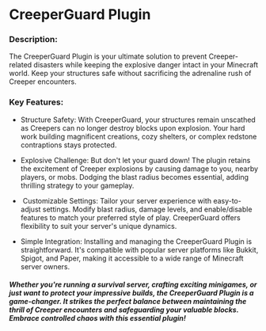 # CreeperGuard Plugin

### Description:
The CreeperGuard Plugin is your ultimate solution to prevent Creeper-related disasters while keeping the explosive danger intact in your Minecraft world. Keep your structures safe without sacrificing the adrenaline rush of Creeper encounters.

### Key Features:
- Structure Safety: With CreeperGuard, your structures remain unscathed as Creepers can no longer destroy blocks upon explosion. Your hard work building magnificent creations, cozy shelters, or complex redstone contraptions stays protected.

- Explosive Challenge: But don't let your guard down! The plugin retains the excitement of Creeper explosions by causing damage to you, nearby players, or mobs. Dodging the blast radius becomes essential, adding thrilling strategy to your gameplay.

- ️ Customizable Settings: Tailor your server experience with easy-to-adjust settings. Modify blast radius, damage levels, and enable/disable features to match your preferred style of play. CreeperGuard offers flexibility to suit your server's unique dynamics.

- Simple Integration: Installing and managing the CreeperGuard Plugin is straightforward. It's compatible with popular server platforms like Bukkit, Spigot, and Paper, making it accessible to a wide range of Minecraft server owners.

##### Whether you're running a survival server, crafting exciting minigames, or just want to protect your impressive builds, the CreeperGuard Plugin is a game-changer. It strikes the perfect balance between maintaining the thrill of Creeper encounters and safeguarding your valuable blocks. Embrace controlled chaos with this essential plugin! 

